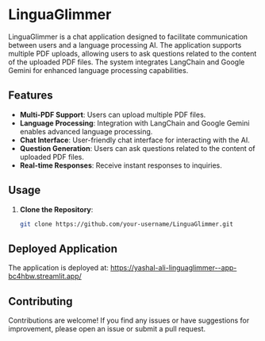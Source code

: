 # LinguaGlimmer

LinguaGlimmer is a chat application designed to facilitate communication between users and a language processing AI. The application supports multiple PDF uploads, allowing users to ask questions related to the content of the uploaded PDF files. The system integrates LangChain and Google Gemini for enhanced language processing capabilities.

## Features

- **Multi-PDF Support**: Users can upload multiple PDF files.
- **Language Processing**: Integration with LangChain and Google Gemini enables advanced language processing.
- **Chat Interface**: User-friendly chat interface for interacting with the AI.
- **Question Generation**: Users can ask questions related to the content of uploaded PDF files.
- **Real-time Responses**: Receive instant responses to inquiries.

## Usage

1. **Clone the Repository**:

   ```bash
   git clone https://github.com/your-username/LinguaGlimmer.git

## Deployed Application

The application is deployed at: https://yashal-ali-linguaglimmer--app-bc4hbw.streamlit.app/

## Contributing

Contributions are welcome! If you find any issues or have suggestions for improvement, please open an issue or submit a pull request.